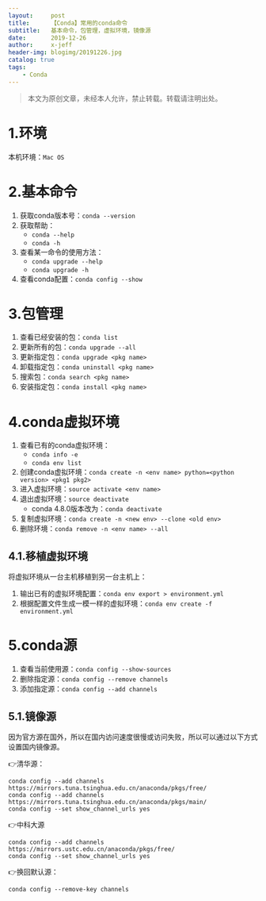 ```yaml
---
layout:     post
title:      【Conda】常用的conda命令
subtitle:   基本命令，包管理，虚拟环境，镜像源
date:       2019-12-26
author:     x-jeff
header-img: blogimg/20191226.jpg
catalog: true
tags:
    - Conda
---  
```

>本文为原创文章，未经本人允许，禁止转载。转载请注明出处。

# 1.环境

本机环境：`Mac OS`

# 2.基本命令

1. 获取conda版本号：`conda --version`
2. 获取帮助：
	* `conda --help`
	* `conda -h`
3. 查看某一命令的使用方法：
	* `conda upgrade --help`
	* `conda upgrade -h`
4. 查看conda配置：`conda config --show`

# 3.包管理

1. 查看已经安装的包：`conda list`
2. 更新所有的包：`conda upgrade --all`
3. 更新指定包：`conda upgrade <pkg name>`
4. 卸载指定包：`conda uninstall <pkg name>`
5. 搜索包：`conda search <pkg name>`
6. 安装指定包：`conda install <pkg name>`

# 4.conda虚拟环境

1. 查看已有的conda虚拟环境：
	* `conda info -e`
	* `conda env list`
2. 创建conda虚拟环境：`conda create -n <env name> python=<python version> <pkg1 pkg2>`
3. 进入虚拟环境：`source activate <env name>`
4. 退出虚拟环境：`source deactivate`
	* conda 4.8.0版本改为：`conda deactivate`
5. 复制虚拟环境：`conda create -n <new env> --clone <old env>`
6. 删除环境：`conda remove -n <env name> --all`

## 4.1.移植虚拟环境

将虚拟环境从一台主机移植到另一台主机上：

1. 输出已有的虚拟环境配置：`conda env export > environment.yml`
2. 根据配置文件生成一模一样的虚拟环境：`conda env create -f environment.yml`

# 5.conda源

1. 查看当前使用源：`conda config --show-sources`
2. 删除指定源：`conda config --remove channels`
3. 添加指定源：`conda config --add channels`

## 5.1.镜像源

因为官方源在国外，所以在国内访问速度很慢或访问失败，所以可以通过以下方式设置国内镜像源。

👉清华源：

```
conda config --add channels https://mirrors.tuna.tsinghua.edu.cn/anaconda/pkgs/free/
conda config --add channels https://mirrors.tuna.tsinghua.edu.cn/anaconda/pkgs/main/
conda config --set show_channel_urls yes
```

👉中科大源

```
conda config --add channels https://mirrors.ustc.edu.cn/anaconda/pkgs/free/
conda config --set show_channel_urls yes
```

👉换回默认源：

```
conda config --remove-key channels
```
